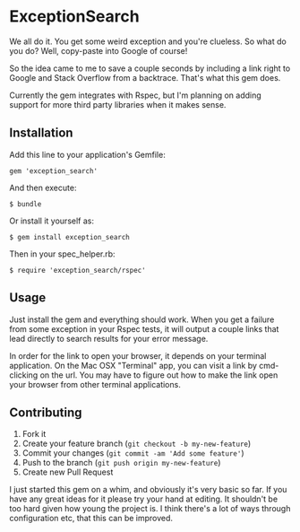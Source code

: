 # ExceptionSearch

We all do it. You get some weird exception and you're clueless. So what do you do? Well, copy-paste into Google of course!

So the idea came to me to save a couple seconds by including a link right to Google and Stack Overflow from a backtrace. That's what this gem does.

Currently the gem integrates with Rspec, but I'm planning on adding support for more third party libraries when it makes sense.


## Installation

Add this line to your application's Gemfile:

    gem 'exception_search'

And then execute:

    $ bundle

Or install it yourself as:

    $ gem install exception_search

Then in your spec_helper.rb:

    $ require 'exception_search/rspec'


## Usage

Just install the gem and everything should work. When you get a failure from some exception in your Rspec tests, it will output a couple links that lead
directly to search results for your error message.

In order for the link to open your browser, it depends on your terminal application.
On the Mac OSX "Terminal" app, you can visit a link by cmd-clicking on the url.
You may have to figure out how to make the link open your browser from other terminal applications.


## Contributing

1. Fork it
2. Create your feature branch (`git checkout -b my-new-feature`)
3. Commit your changes (`git commit -am 'Add some feature'`)
4. Push to the branch (`git push origin my-new-feature`)
5. Create new Pull Request

I just started this gem on a whim, and obviously it's very basic so far.
If you have any great ideas for it please try your hand at editing. It shouldn't be too hard given how young the project is.
I think there's a lot of ways through configuration etc, that this can be improved.

